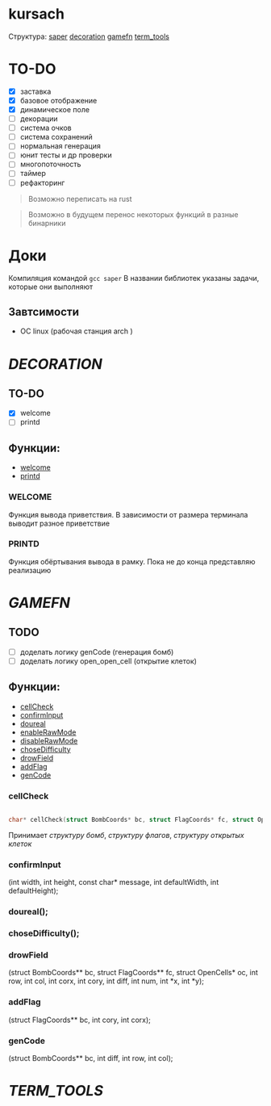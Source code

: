 # kursach

Структура:
[saper](#SAPER)
[decoration](#decoration)
[gamefn](#GAMEFN)
[term_tools](#TERM_TOOLS)
# TO-DO
- [x] заставка
- [x] базовое отображение
- [x] динамическое поле
- [ ] декорации
- [ ] система очков
- [ ] система сохранений
- [ ] нормальная генерация 
- [ ] юнит тесты и др проверки
- [ ] многопоточность 
- [ ] таймер
- [ ] рефакторинг 

> Возможно переписать на rust

> Возможно в будущем перенос некоторых функций в разные бинарники


# Доки
Компиляция командой `gcc saper`
В названии библиотек указаны задачи, которые они выполняют

## Завтсимости
- ОС linux (рабочая станция arch )


# *DECORATION*
## TO-DO
- [x] welcome
- [ ] printd

## Функции:
- [welcome](###WELCOME)
- [printd](###PRINTD)


### WELCOME 
Функция вывода приветствия. В зависимости от размера терминала выводит разное приветствие

### PRINTD
Функция обёртывания вывода в рамку. Пока не до конца представляю реализацию 

# *GAMEFN*
## TODO
- [ ] доделать логику genCode (генерация бомб)
- [ ] доделать логику open_open_cell (открытие клеток)

## Функции:
- [cellCheck](###cellCheck)
- [confirmInput](###confirmInput)
- [doureal](###doureal)
- [enableRawMode](###enableRawMode)
- [disableRawMode](###disableRawMode)
- [choseDifficulty](###choseDifficulty)
- [drowField](###drowField)
- [addFlag](###addFlag)
- [genCode](###genCode)

### cellCheck
```c

char* cellCheck(struct BombCoords* bc, struct FlagCoords* fc, struct OpenCells* oc, int xi, int yj) {}
```
Принимает *структуру бомб*, *структуру флагов*, *структуру открытых клеток*

### confirmInput
(int width, int height, const char* message, int defaultWidth, int defaultHeight);
### doureal();
### choseDifficulty();
### drowField
(struct BombCoords** bc, struct FlagCoords** fc, struct OpenCells* oc, int row, int col, int corx, int cory, int diff, int num, int *x, int *y);
### addFlag
(struct FlagCoords** bc, int cory, int corx);
### genCode
(struct BombCoords** bc, int diff, int row, int col);






# *TERM_TOOLS*